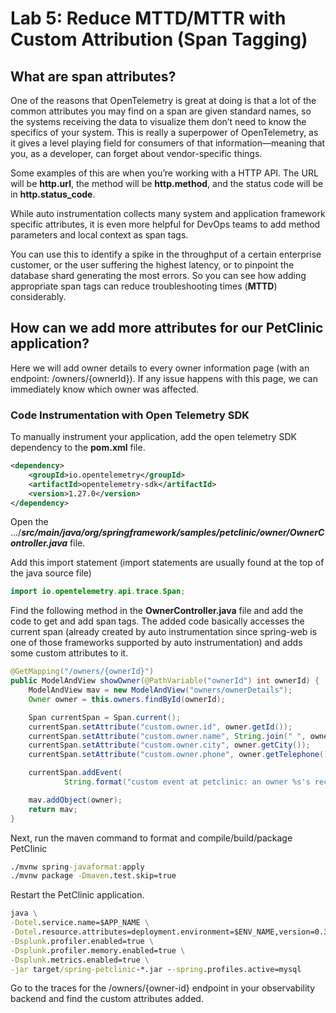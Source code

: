 # Lab 5: Reduce MTTD/MTTR with Custom Attribution (Span Tagging)

## What are span attributes?

One of the reasons that OpenTelemetry is great at doing is that a lot of the common attributes you may find on a span are given standard names, so the systems receiving the data to visualize them don’t need to know the specifics of your system. This is really a superpower of OpenTelemetry, as it gives a level playing field for consumers of that information—meaning that you, as a developer, can forget about vendor-specific things.

Some examples of this are when you’re working with a HTTP API. The URL will be **http.url**, the method will be **http.method**, and the status code will be in **http.status_code**.

While auto instrumentation collects many system and application framework specific attributes, it is even more helpful for DevOps teams to add method parameters and local context as span tags.

You can use this to identify a spike in the throughput of a certain enterprise customer, or the user suffering the highest latency, or to pinpoint the database shard generating the most errors.  So you can see how adding appropriate span tags can reduce troubleshooting times (**MTTD**) considerably.

## How can we add more attributes for our PetClinic application?

Here we will add owner details to every owner information page (with an endpoint: /owners/{ownerId}).
If any issue happens with this page, we can immediately know which owner was affected.

### Code Instrumentation with Open Telemetry SDK

To manually instrument your application, add the open telemetry SDK dependency to the **pom.xml** file.

```xml
<dependency>
    <groupId>io.opentelemetry</groupId>
    <artifactId>opentelemetry-sdk</artifactId>
    <version>1.27.0</version>
</dependency>
```

Open the .../***src/main/java/org/springframework/samples/petclinic/owner/OwnerController.java*** file.

Add this import statement (import statements are usually found at the top of the java source file)
```java
import io.opentelemetry.api.trace.Span;
```

Find the following method in the **OwnerController.java** file and add the code to get and add span tags. The added code basically accesses the current span (already created by auto instrumentation since spring-web is one of those frameworks supported by auto instrumentation) and adds some custom attributes to it.
```java
@GetMapping("/owners/{ownerId}")
public ModelAndView showOwner(@PathVariable("ownerId") int ownerId) {
    ModelAndView mav = new ModelAndView("owners/ownerDetails");
    Owner owner = this.owners.findById(ownerId);

    Span currentSpan = Span.current();
    currentSpan.setAttribute("custom.owner.id", owner.getId());
    currentSpan.setAttribute("custom.owner.name", String.join(" ", owner.getFirstName(), owner.getLastName()));
    currentSpan.setAttribute("custom.owner.city", owner.getCity());
    currentSpan.setAttribute("custom.owner.phone", owner.getTelephone());

    currentSpan.addEvent(
            String.format("custom event at petclinic: an owner %s's record was viewed", owner.getFirstName()));

    mav.addObject(owner);
    return mav;
}
```

Next, run the maven command to format and compile/build/package PetClinic

```cmd
./mvnw spring-javaformat:apply
./mvnw package -Dmaven.test.skip=true
```

Restart the PetClinic application.

```cmd
java \
-Dotel.service.name=$APP_NAME \
-Dotel.resource.attributes=deployment.environment=$ENV_NAME,version=0.314 \
-Dsplunk.profiler.enabled=true \
-Dsplunk.profiler.memory.enabled=true \
-Dsplunk.metrics.enabled=true \
-jar target/spring-petclinic-*.jar --spring.profiles.active=mysql
```

Go to the traces for the /owners/{owner-id} endpoint in your observability backend and find the custom attributes added.


